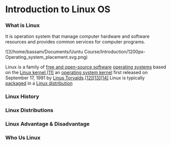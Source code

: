 # Introduction to Linux OS

### What is Linux

It is operation system that manage computer hardware and software resources and provides common services for computer programs.

![](/home/bassam/Documents/Uuntu Course/Introduction/1200px-Operating_system_placement.svg.png)



Linux is a family of [free and open-source software](https://en.wikipedia.org/wiki/Free_and_open-source_software) [operating systems](https://en.wikipedia.org/wiki/Operating_system) based on the [Linux kernel](https://en.wikipedia.org/wiki/Linux_kernel),[[11\]](https://en.wikipedia.org/wiki/Linux#cite_note-13) an [operating system kernel](https://en.wikipedia.org/wiki/Kernel_(computing)) first released on September 17, 1991 by [Linus Torvalds](https://en.wikipedia.org/wiki/Linus_Torvalds).[[12\]](https://en.wikipedia.org/wiki/Linux#cite_note-14)[[13\]](https://en.wikipedia.org/wiki/Linux#cite_note-15)[[14\]](https://en.wikipedia.org/wiki/Linux#cite_note-16) Linux is typically [packaged](https://en.wikipedia.org/wiki/Package_manager) in a [Linux distribution](https://en.wikipedia.org/wiki/Linux_distribution) 



### Linux History



### Linux Distributions



### Linux Advantage & Disadvantage



### Who Us Linux



